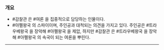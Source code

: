### 개요

- #감찰관 은 #여론 을 집중적으로 담당하는 인물이다.
- #아펠왕국 의 스파이이며, 주인공과 대척되는 의견을 가지고 있다.
	주인공은 #트라우베왕국 을 장악해 #아펠왕국 을  제압, 하지만
	#감찰관 은 #트라우베왕국 을 장악해 #아펠왕국  의 속국이 되는 여론을 뿌린다.

---

